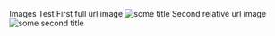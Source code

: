 <div>
 <span>Images Test</span>
 First full url image <img src="http://localhost/images/img1.png" alt="some title"/>
 Second relative url image <img src="../resources/img2.jpg" alt="some second title"/>
</div>
